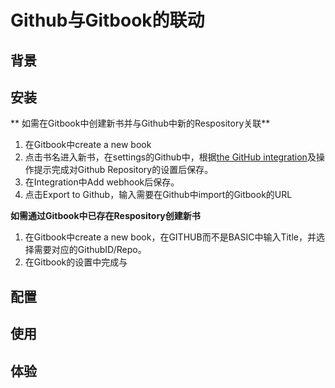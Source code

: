 # Github与Gitbook的联动

## 背景

## 安装
**
如需在Gitbook中创建新书并与Github中新的Respository关联**

1. 在Gitbook中create a new book
2. 点击书名进入新书，在settings的Github中，根据[the GitHub integration](https://help.gitbook.com/github/index.html)及操作提示完成对Github Repository的设置后保存。
3. 在Integration中Add webhook后保存。
4. 点击Export to Github，输入需要在Github中import的Gitbook的URL




**如需通过Gitbook中已存在Respository创建新书**

1. 在Gitbook中create a new book，在GITHUB而不是BASIC中输入Title，并选择需要对应的GithubID/Repo。
2. 在Gitbook的设置中完成与
 

## 配置

## 使用

## 体验

